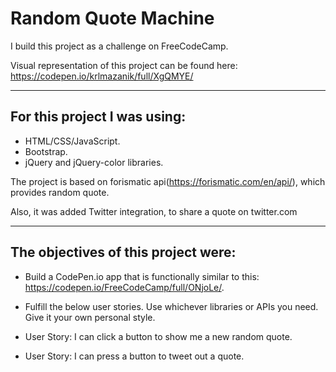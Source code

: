 # Random Quote Machine

I build this project as a challenge on FreeCodeCamp.

Visual representation of this project can be found here: https://codepen.io/krlmazanik/full/XgQMYE/

---

## For this project I was using:
* HTML/CSS/JavaScript.
* Bootstrap.
* jQuery and jQuery-color libraries.

The project is based on forismatic api(https://forismatic.com/en/api/), which provides random quote.

Also, it was added Twitter integration, to share a quote on twitter.com

---

## The objectives of this project were:

* Build a CodePen.io app that is functionally similar to this: https://codepen.io/FreeCodeCamp/full/ONjoLe/.

* Fulfill the below user stories. Use whichever libraries or APIs you need. Give it your own personal style.

* User Story: I can click a button to show me a new random quote.

* User Story: I can press a button to tweet out a quote.
